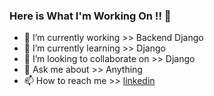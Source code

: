 ### Here is What I'm Working On !! 👋


- 🔭 I’m currently working >> Backend Django 
- 🌱 I’m currently learning >> Django
- 👯 I’m looking to collaborate on >> Django
- 💬 Ask me about >> Anything
- 📫 How to reach me >> [linkedin](https://www.linkedin.com/in/ammar-werdani/)

